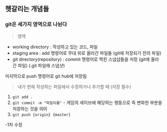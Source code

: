 ## 헷갈리는 개념들

### git은 세가지 영역으로 나뉜다
> 영역
  - working directory : 작성하고 있는 코드, 파일
  - staging area : add 명령어로 무대 위로 올라간 파일들 (git에 저장되기 전의 파일)
  - git directory(repository) : commit 명령어로 찍힌 스냅샵들을 저장 (git에 올라간 파일) (.git 파일에 스냅샷)

마지막으로 push 명령어로 git hub에 저장됨

> 내가 현재 작성하는 파일에서 수정하거나 추가할 때 (저장 필수)

  1.   `git add .` 
  2. `git commit -m "파일이름"`
    - 게임의 세이브에 해당하는 행동으로 즉 변화한 부분을 저장하는 것을 의미
  3. `git push {origin} {master}`  

-1차 수정